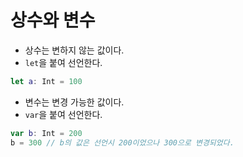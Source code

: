 # 상수와 변수
* 상수는 변하지 않는 값이다.
* `let`을 붙여 선언한다.
```swift
let a: Int = 100
```
* 변수는 변경 가능한 값이다.
* `var`을 붙여 선언한다.
```swift
var b: Int = 200
b = 300 // b의 값은 선언시 200이었으나 300으로 변경되었다.
```